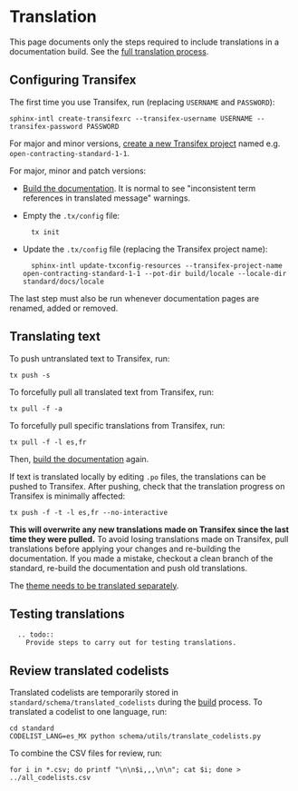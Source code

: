 # Translation

This page documents only the steps required to include translations in a documentation build. See the [full translation process](../translation).

## Configuring Transifex

The first time you use Transifex, run (replacing `USERNAME` and `PASSWORD`):

```shell
sphinx-intl create-transifexrc --transifex-username USERNAME --transifex-password PASSWORD
```

For major and minor versions, [create a new Transifex project](https://www.transifex.com/OpenDataServices/) named e.g. `open-contracting-standard-1-1`.

For major, minor and patch versions:

* [Build the documentation](build). It is normal to see "inconsistent term references in translated message" warnings.
* Empty the `.tx/config` file:

        tx init

* Update the `.tx/config` file (replacing the Transifex project name):

        sphinx-intl update-txconfig-resources --transifex-project-name open-contracting-standard-1-1 --pot-dir build/locale --locale-dir standard/docs/locale

The last step must also be run whenever documentation pages are renamed, added or removed.

## Translating text

To push untranslated text to Transifex, run:

```shell
tx push -s
```

To forcefully pull all translated text from Transifex, run:

```shell
tx pull -f -a
```

To forcefully pull specific translations from Transifex, run:

```shell
tx pull -f -l es,fr
```

Then, [build the documentation](build) again.

If text is translated locally by editing `.po` files, the translations can be pushed to Transifex. After pushing, check that the translation progress on Transifex is minimally affected:

```shell
tx push -f -t -l es,fr --no-interactive
```

**This will overwrite any new translations made on Transifex since the last time they were pulled.** To avoid losing translations made on Transifex, pull translations before applying your changes and re-building the documentation. If you made a mistake, checkout a clean branch of the standard, re-build the documentation and push old translations.

The [theme needs to be translated separately](https://github.com/open-contracting/standard_theme#translations).

## Testing translations

```eval_rst
  .. todo::
    Provide steps to carry out for testing translations.
```

## Review translated codelists

Translated codelists are temporarily stored in `standard/schema/translated_codelists` during the [build](build) process. To translated a codelist to one language, run:

```shell
cd standard
CODELIST_LANG=es_MX python schema/utils/translate_codelists.py
```

To combine the CSV files for review, run:

```shell
for i in *.csv; do printf "\n\n$i,,,\n\n"; cat $i; done > ../all_codelists.csv
```
